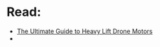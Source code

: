 

# Read:
- [The Ultimate Guide to Heavy Lift Drone Motors](https://www.jouav.com/blog/heavy-lift-drone-motors.html)
- 